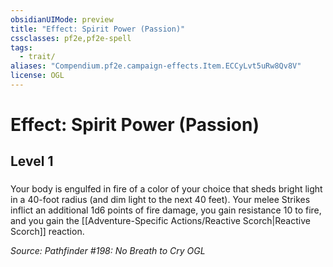 ```yaml
---
obsidianUIMode: preview
title: "Effect: Spirit Power (Passion)"
cssclasses: pf2e,pf2e-spell
tags:
  - trait/
aliases: "Compendium.pf2e.campaign-effects.Item.ECCyLvt5uRw8Qv8V"
license: OGL
---
```

# Effect: Spirit Power (Passion)
## Level 1
### 






Your body is engulfed in fire of a color of your choice that sheds bright light in a 40-foot radius (and dim light to the next 40 feet). Your melee Strikes inflict an additional 1d6 points of fire damage, you gain resistance 10 to fire, and you gain the [[Adventure-Specific Actions/Reactive Scorch|Reactive Scorch]] reaction.

*Source: Pathfinder #198: No Breath to Cry*
*OGL*
